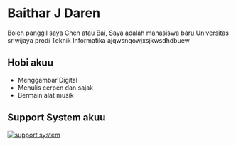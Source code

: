 <!DOCTYPE html>
<html lang="id">
 
 <head>
  <link rel="stylesheet" href="style.css" />
   <meta charset="UTF-8" />
  <title>Tentang saya</title>
 </head>
  <body>
    <h1> Baithar J Daren</h1>
    <p> Boleh panggil saya Chen atau Bai, Saya adalah mahasiswa baru Universitas sriwijaya prodi Teknik Informatika ajqwsnqowjxsjkwsdhdbuew </p>
    <h2>Hobi akuu</h2>
    <ul>
      <li> Menggambar Digital </li>
      <li> Menulis cerpen dan sajak </li>
      <li> Bermain alat musik </li>
    </ul>
    
   <h2> Support System akuu</h2>
   <a href="https://www.instagram.com/chen.jumawa_?igsh=MTFudGxiYWgyenVqMA=="> <img src="https://win.gg/wp-content/uploads/2025/02/wuwa-phoebe-guide.jpg.webp" alt="support system" 
                                                                              </a>                                                                          
  </body>

  </html>
